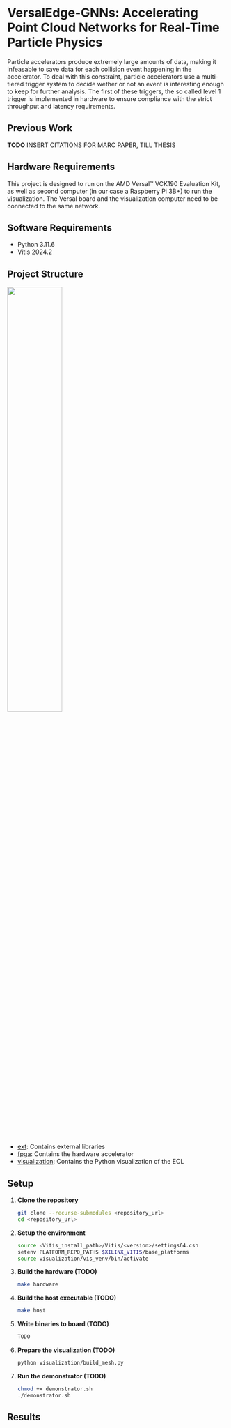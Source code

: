# VersalEdge-GNNs: Accelerating Point Cloud Networks for Real-Time Particle Physics
Particle accelerators produce extremely large amounts of data, making it infeasable to save data for each collision event happening in the accelerator. 
To deal with this constraint, particle accelerators use a multi-tiered trigger system to decide wether or not an event is interesting enough to keep for further analysis. The first of these triggers, the so called level 1 trigger is implemented in hardware to ensure compliance with the strict throughput and latency requirements. 

## Previous Work
**TODO** INSERT CITATIONS FOR MARC PAPER, TILL THESIS

## Hardware Requirements
This project is designed to run on the AMD Versal™ VCK190 Evaluation Kit, as well as second computer (in our case a Raspberry Pi 3B+) to run the visualization.
The Versal board and the visualization computer need to be connected to the same network.

## Software Requirements
- Python 3.11.6
- Vitis 2024.2

## Project Structure
<img src="https://github.com/user-attachments/assets/c2d94b17-88a5-4ce7-b181-c7c418e165f5" width=50% />

- [ext](https://github.com/fabiom6/versal-rt-pcn/tree/main/ext): Contains external libraries
- [fpga](https://github.com/fabiom6/versal-rt-pcn/tree/main/fpga): Contains the hardware accelerator
- [visualization](https://github.com/fabiom6/versal-rt-pcn/tree/main/visualization): Contains the Python visualization of the ECL

## Setup

1. **Clone the repository**
    ```bash
    git clone --recurse-submodules <repository_url>
    cd <repository_url>
    ```
1. **Setup the environment**
    ```bash
    source <Vitis_install_path>/Vitis/<version>/settings64.csh
    setenv PLATFORM_REPO_PATHS $XILINX_VITIS/base_platforms
    source visualization/vis_venv/bin/activate
    ```
1. **Build the hardware (TODO)**
    ```bash
    make hardware
    ```
1. **Build the host executable (TODO)**
    ```bash
    make host
    ```
1. **Write binaries to board (TODO)**
    ```bash
    TODO
    ```
1. **Prepare the visualization (TODO)**
    ```bash
    python visualization/build_mesh.py
    ```
1. **Run the demonstrator (TODO)**
    ```bash
    chmod +x demonstrator.sh
    ./demonstrator.sh
    ```

## Results
